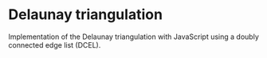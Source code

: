 # Delaunay triangulation
Implementation of the Delaunay triangulation with JavaScript using a doubly connected edge list (DCEL).
